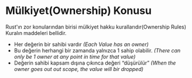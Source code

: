 # Mülkiyet(Ownership) Konusu

Rust'ın zor konularından birisi mülkiyet hakku kurallarıdır(Ownership Rules) Kuralın maddeleri bellidir.

- Her değerin bir sahibi vardır _(Each Value has an owner)_
- Bu değerin herhangi bir zamanda yalnızca 1 sahip olabilir. _(There can only be 1 owner at any point in time for that value)_
- Değerin sahibi kapsam dışına çıkınca değeri “düşürülür” _(When the owner goes out out scope, the value will bir dropped)_